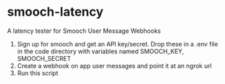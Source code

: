# smooch-latency
A latency tester for Smooch User Message Webhooks

1. Sign up for smooch and get an API key/secret. Drop these in a .env file in the code directory with variables named SMOOCH_KEY, SMOOCH_SECRET
2. Create a webhook on app user messages and point it at an ngrok url
3. Run this script
